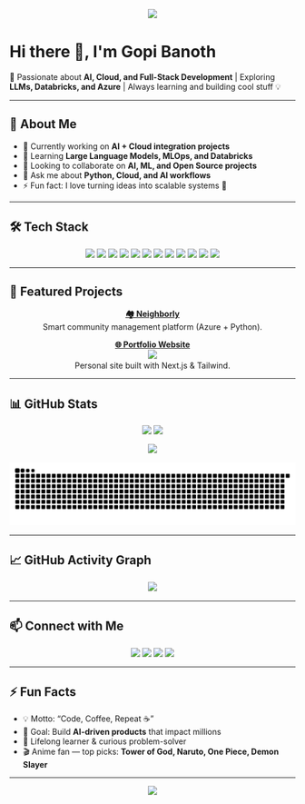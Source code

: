 <!-- Profile Banner -->
<p align="center">
  <img src="https://capsule-render.vercel.app/api?type=waving&color=gradient&height=200&section=header&text=Gopi%20Banoth&fontSize=40&fontColor=fff&animation=twinkling&fontAlignY=35"/>
</p>

# Hi there 👋, I'm Gopi Banoth

🚀 Passionate about **AI, Cloud, and Full-Stack Development** | Exploring **LLMs, Databricks, and Azure** | Always learning and building cool stuff 💡

---

## 🌟 About Me
- 🔭 Currently working on **AI + Cloud integration projects**
- 🌱 Learning **Large Language Models, MLOps, and Databricks**
- 👯 Looking to collaborate on **AI, ML, and Open Source projects**
- 💬 Ask me about **Python, Cloud, and AI workflows**
- ⚡ Fun fact: I love turning ideas into scalable systems 🤖

---

## 🛠️ Tech Stack
<p align="center">
  <img src="https://img.shields.io/badge/Python-3776AB?style=for-the-badge&logo=python&logoColor=white"/>
  <img src="https://img.shields.io/badge/Java-007396?style=for-the-badge&logo=java&logoColor=white"/>
  <img src="https://img.shields.io/badge/JavaScript-F7DF1E?style=for-the-badge&logo=javascript&logoColor=black"/>
  <img src="https://img.shields.io/badge/TypeScript-3178C6?style=for-the-badge&logo=typescript&logoColor=white"/>
  <img src="https://img.shields.io/badge/React-61DAFB?style=for-the-badge&logo=react&logoColor=black"/>
  <img src="https://img.shields.io/badge/Next.js-000000?style=for-the-badge&logo=next.js&logoColor=white"/>
  <img src="https://img.shields.io/badge/Flask-000000?style=for-the-badge&logo=flask&logoColor=white"/>
  <img src="https://img.shields.io/badge/Node.js-339933?style=for-the-badge&logo=nodedotjs&logoColor=white"/>
  <img src="https://img.shields.io/badge/Azure-0078D4?style=for-the-badge&logo=microsoftazure&logoColor=white"/>
  <img src="https://img.shields.io/badge/Databricks-FF3621?style=for-the-badge&logo=databricks&logoColor=white"/>
  <img src="https://img.shields.io/badge/Docker-2496ED?style=for-the-badge&logo=docker&logoColor=white"/>
  <img src="https://img.shields.io/badge/GitHub-181717?style=for-the-badge&logo=github&logoColor=white"/>
</p>

---

## 🚀 Featured Projects
<p align="center">
  <a href="https://github.com/GopiB9119/Neighborly"><b>🏘 Neighborly</b></a><br>
<!--   <img src="https://via.placeholder.com/600x300.png?text=Neighborly+Preview" width="400"/><br> -->
  Smart community management platform (Azure + Python).
</p>
<p align="center">
  <a href="https://github.com/GopiB9119/Portfolio"><b>🌐 Portfolio Website</b></a><br>
  <img src="https://via.placeholder.com/600x300.png?text=Portfolio+Preview" width="400"/><br>
  Personal site built with Next.js & Tailwind.
</p>

---

## 📊 GitHub Stats
<p align="center">
  <img src="https://github-readme-stats-rickstaa.vercel.app/api?username=GopiB9119&show_icons=true&theme=radical&hide_border=true" height="150"/>
  <img src="https://github-readme-stats-rickstaa.vercel.app/api/top-langs/?username=GopiB9119&layout=compact&theme=radical&hide_border=true" height="150"/>
</p>

<p align="center">
  <img src="https://streak-stats.demolab.com?user=GopiB9119&theme=radical&hide_border=true" height="150"/>
</p>

<!-- Snake contribution graph (will work after workflow setup) -->
<p align="center">
  <img src="https://github.com/GopiB9119/GopiB9119/blob/output/snake.svg" alt="Snake animation" />
</p>

---

## 📈 GitHub Activity Graph
<p align="center">
  <img src="https://github-readme-activity-graph.vercel.app/graph?username=GopiB9119&theme=radical&hide_border=true" />
</p>

---

## 📫 Connect with Me
<p align="center">
  <a href="mailto:banothgopikrishna19@gmail.com"><img src="https://img.shields.io/badge/Email-D14836?style=for-the-badge&logo=gmail&logoColor=white"/></a>
  <a href="https://www.linkedin.com/in/gopib-960965243/"><img src="https://img.shields.io/badge/LinkedIn-0077B5?style=for-the-badge&logo=linkedin&logoColor=white"/></a>
  <a href="https://github.com/GopiB9119"><img src="https://img.shields.io/badge/GitHub-000000?style=for-the-badge&logo=github&logoColor=white"/></a>
  <a href="https://gopiportfolio-cvc4e8emamgtbac8.centralindia-01.azurewebsites.net/"><img src="https://img.shields.io/badge/Portfolio-FF7139?style=for-the-badge&logo=Firefox-Browser&logoColor=white"/></a>
</p>

---

## ⚡ Fun Facts
- 💡 Motto: “Code, Coffee, Repeat ☕”
- 🎯 Goal: Build **AI-driven products** that impact millions
- 📖 Lifelong learner & curious problem-solver
- 🎬 Anime fan — top picks: **Tower of God, Naruto, One Piece, Demon Slayer**

---

<!-- Footer -->
<p align="center">
  <img src="https://capsule-render.vercel.app/api?type=waving&color=gradient&height=150&section=footer"/>
</p>
